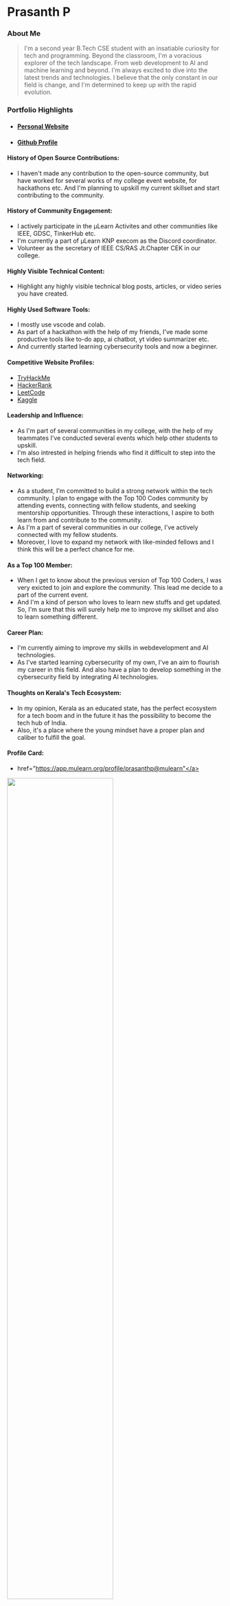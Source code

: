 # Prasanth P

### About Me

> I'm a second year B.Tech CSE student with an insatiable curiosity for tech and programming. Beyond the classroom, I'm a voracious explorer of the tech landscape. From web development to AI and machine learning and beyond. I'm always excited to dive into the latest trends and technologies. I believe that the only constant in our field is change, and I'm determined to keep up with the rapid evolution. 


### Portfolio Highlights

- #### <a href="https://prasanthpradeep.github.io/prasanthp/">Personal Website</a>
- #### <a href="https://github.com/PrasanthPradeep">Github Profile</a>

#### History of Open Source Contributions:

- I haven't made any contribution to the open-source community, but have worked for several works of my college event website, for hackathons etc. And I'm planning to upskill my current skillset and start contributing to the community.

#### History of Community Engagement:

- I actively participate in the μLearn Activites and other communities like IEEE, GDSC, TinkerHub etc.
- I'm currently a part of μLearn KNP execom as the Discord coordinator.
- Volunteer as the secretary of IEEE CS/RAS Jt.Chapter CEK in our college.

#### Highly Visible Technical Content:

- Highlight any highly visible technical blog posts, articles, or video series you have created.

#### Highly Used Software Tools:

- I mostly use vscode and colab.
- As part of a hackathon with the help of my friends, I've made some productive tools like to-do app, ai chatbot, yt video summarizer etc.
- And currently started learning cybersecurity tools and now a beginner.

#### Competitive Website Profiles:

- <a href="https://tryhackme.com/p/HackedP">TryHackMe</a>
- <a href="https://www.hackerrank.com/profile/prasanth__p_">HackerRank</a>
- <a href="https://leetcode.com/u/programmerprasanth/">LeetCode</a>
- <a href="https://www.kaggle.com/prasanthpradeep">Kaggle</a>


#### Leadership and Influence:

- As I'm part of several communities in my college, with the help of my teammates I've conducted several events which help other students to upskill.
- I'm also intrested in helping friends who find it difficult to step into the tech field.

#### Networking:

- As a student, I'm committed to build a strong network within the tech community. I plan to engage with the Top 100 Codes community by attending events, connecting with fellow students, and seeking mentorship opportunities. Through these interactions, I aspire to both learn from and contribute to the community.
- As I'm a part of several communities in our college, I've actively connected with my fellow students.
- Moreover, I love to expand my network with like-minded fellows and I think this will be a perfect chance for me.

#### As a Top 100 Member:

- When I get to know about the previous version of Top 100 Coders, I was very exicted to join and explore the community. This lead me decide to a part of the current event.
- And I'm a kind of person who loves to learn new stuffs and get updated. So, I'm sure that this will surely help me to improve my skillset and also to learn something different.

#### Career Plan:

- I'm currently aiming to improve my skills in webdevelopment and AI technologies.
- As I've started learning cybersecurity of my own, I've an aim to flourish my career in this field. And also have a plan to develop something in the cybersecurity field by integrating AI technologies.

#### Thoughts on Kerala's Tech Ecosystem:

- In my opinion, Kerala as an educated state, has the perfect ecosystem for a tech boom and in the future it has the possibility to become the tech hub of India.
- Also, it's a place where the young mindset have a proper plan and caliber to fulfill the goal.

#### Profile Card:

- <a>href="https://app.mulearn.org/profile/prasanthp@mulearn"</a>

<img src="https://github.com/user-attachments/assets/123a5374-d0c7-42e2-9203-3cb4b53dd52f" style="width:70%; height:70%">
